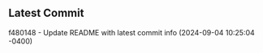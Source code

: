 
## Latest Commit
f480148 - Update README with latest commit info (2024-09-04 10:25:04 -0400) <Yunxi-Zhou>

